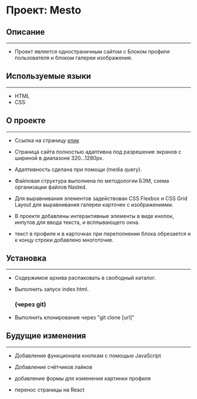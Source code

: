 # Проект: Mesto

## Описание
---

- Проект является одностраничным сайтом с Блоком профиля пользователя и блоком галереи изображения.

## Используемые языки
---

- HTML
- CSS

## О проекте
---

- Ссылка на страницу [клик](https://madeit0.github.io/mesto-project/ "Место")

- Страница сайта полностью адаптивна под разрешение экранов с шириной в диапазоне 320...1280px.

- Адаптивность сделана при помощи (media query).

- Файловая структура выполнена по методологии БЭМ, схема организации файлов Nasted.

- Для выравнивания элементов задействован CSS Flexbox и CSS Grid Layout для выравнивания галереи карточек с изображениями.

- В проекте добавлены интерактивные элементы в виде кнопок, инпутов для ввода текста, и всплывающего окна.

- текст в профиле и в карточках при переполнении блока обрезается и к концу строки добавлено многоточие.


## Установка
---

- Содержимое архива распаковать в свободный каталог.

- Выполнить запуск index.html.

  ### (через git)

- Выполнить клонирование через "git clone [url]"

## Будущие изменения
---

- Добавление функционала кнопкам с помощью JavaScript

- Добавление счётчиков лайков

- добавление формы для изменения картинки профиля

- перенос страницы на React

